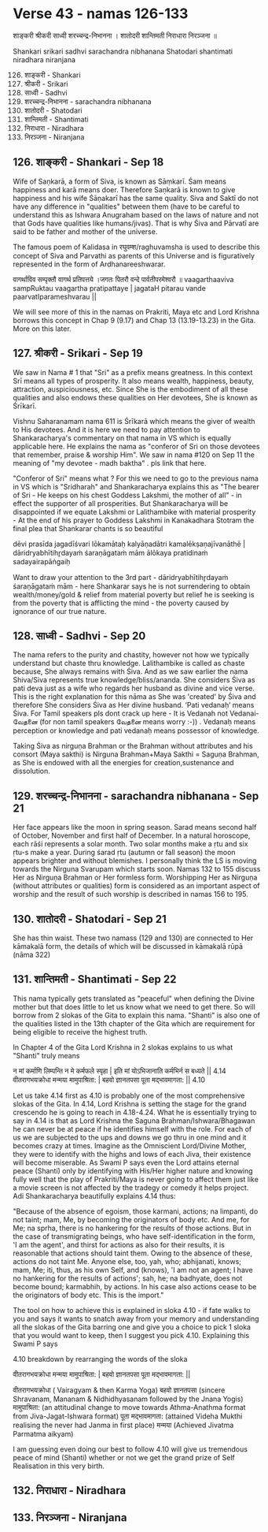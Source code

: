 # Verse 43 - namas 126-133

शाङ्करी श्रीकरी साध्वी शरच्चन्द्र-निभानना ।
शातोदरी शान्तिमती निराधारा निरञ्जना ॥

Shankari srikari sadhvi sarachandra nibhanana
Shatodari shantimati niradhara niranjana 

126. शाङ्करी - Shankari
127. श्रीकरी - Srikari
128. साध्वी - Sadhvi
129. शरच्चन्द्र-निभानना - sarachandra nibhanana
130. शातोदरी - Shatodari
131. शान्तिमती - Shantimati
132. निराधारा - Niradhara
133. निरञ्जना - Niranjana


## 126. शाङ्करी - Shankari - Sep 18 

Wife of Saṇkarā, a form of Siva, is known as Sāṃkarī. Śam means happiness and karā means doer. Therefore Saṇkarā is known to give happiness and his wife Śāṇakarī has the same quality. Siva and Saktī do not have any difference in "qualities" between them (have to be careful to understand this as Ishwara Anugraham based on the laws of nature and not that Gods have qualities like humans/jivas). That is why Śiva and Pārvatī are said to be father and mother of the universe. 

The famous poem of Kalidasa in रघुवम्श/raghuvamsha is used to describe this concept of Siva and Parvathi as parents of this Universe and is figuratively represented in the form of Ardhanareeshwarar. 

वागर्थाविव सम्पृक्तौ वागर्थ प्रतिपत्तये ।जगतः पितरौ वन्दे पार्वतीपरमेश्वरौ ॥ 
vaagarthaaviva sampRuktau vaagartha pratipattaye | jagataH pitarau vande paarvatIparameshvarau ||

We will see more of this in the namas on Prakriti, Maya etc and Lord Krishna borrows this concept in Chap 9 (9.17) and Chap 13 (13.19-13.23) in the Gita.  More on this later. 

## 127. श्रीकरी - Srikari - Sep 19 

We saw in Nama # 1 that "Sri" as a prefix means greatness.  In this context Srī means all types of prosperity. It also means wealth, happiness, beauty, attraction, auspiciousness, etc. Since She is the embodiment of all these qualities and also endows these qualities on Her devotees, She is known as Śrīkarī. 

Vishnu Saharanamam nama 611 is Śrīkarā which means the giver of wealth to His devotees. And it is here we need to pay attention to Shankaracharya's commentary on that nama in VS which is equally applicable here. He explains the nama as "conferor of Sri on those devotees that remember, praise & worship Him". We saw in nama #120 on Sep 11 the meaning of "my devotee - madh baktha" . pls link that here. 

"Conferor of Sri" means what ?  For this we need to go to the previous nama in VS which is "Sridharah" and Shankaracharya explains this as "The bearer of Sri - He keeps on his chest Goddess Lakshmi, the mother of all" - in effect the supporter of all prosperities. But Shankaracharya will be disappointed if we equate Lakshmi or Lalithambike with material prosperity -  At the end of his prayer to Goddess Lakshmi in Kanakadhara Stotram the final plea that Shankarar chants is so beautiful 

dēvi prasīda jagadīśvari lōkamātaḥ
kalyāṇadātri kamalēkṣaṇajīvanāthē |
dāridryabhītihr̥dayaṁ śaraṇāgataṁ mām
ālōkaya pratidinaṁ sadayairapāṅgaiḥ

Want to draw your attention to the 3rd part - dāridryabhītihr̥dayaṁ śaraṇāgataṁ mām - here Shankarar says he is not surrendering to obtain wealth/money/gold & relief from material poverty  but relief he is seeking is from the poverty that is afflicting the mind - the poverty caused by ignorance of our true nature. 


## 128. साध्वी - Sadhvi - Sep 20

The nama refers to the purity and chastity, however not how we typically understand but chaste thru knowledge. Lalithambike is called as chaste because, She always remains with Śiva. And as we saw earlier the nama Shiva/Siva represents true knowledge/bliss/ananda.  She considers Śiva as pati deva just as a wife who regards her husband as divine and vice verse. This is the right explanation for this nāma as She was 'created' by Śiva and therefore She considers Śiva as Her divine husband. ‘Pati vedanaḥ’ means Śiva. For Tamil speakers pls dont crack up here - It is Vedanah not Vedanai-வேதனை (for non tamil speakers வேதனை means worry :-)) . Vedanaḥ means perception or knowledge and pati vedanaḥ means possessor of knowledge.

Taking Śiva as nirguṇa Brahman or the Brahman without attributes and his consort (Maya sakthi)  is Nirguna Brahman+Maya Sakthi = Saguṇa Brahman, as She is endowed with all the energies for creation,sustenance and dissolution.

## 129. शरच्चन्द्र-निभानना - sarachandra nibhanana - Sep 21 

Her face appears like the moon in spring season. Sarad means second half of October, November and first half of December. In a natural horoscope, each rāśi represents a solar month. Two solar months make a ṛtu and six ṛtu-s make a year. During śarad ṛtu (autumn or fall season) the moon appears brighter and without blemishes.  I personally think the LS is moving towards the Nirguna Svarupam which starts soon. Namas 132 to 155 discuss Her as Nirguṇa Brahman or Her formless form. Worshipping Her as Nirguṇa (without attributes or qualities) form is considered as an important aspect of worship and the result of such worship is described in namas 156 to 195.

## 130. शातोदरी - Shatodari - Sep 21 

She has thin waist. These two namass (129 and 130) are connected to Her kāmakalā form, the details of which will be discussed in kāmakalā rūpā (nāma 322)

## 131. शान्तिमती - Shantimati - Sep 22

This nama typically gets translated as "peaceful" when defining the Divine mother but that does little to let us know what we need to get there. So will borrow from 2 slokas of the Gita to explain this nama.  "Shanti" is also one of the qualities listed in the 13th chapter of the Gita which are requirement for being eligible to receive the highest truth. 

In Chapter 4 of the Gita Lord Krishna in 2 slokas explains to us what "Shanti" truly means 

न मां कर्माणि लिम्पन्ति न मे कर्मफले स्पृहा | इति मां योऽभिजानाति कर्मभिर्न स बध्यते || 4.14 
वीतरागभयक्रोधा मन्मया मामुपाश्रिता: | बहवो ज्ञानतपसा पूता मद्भावमागता: || 4.10 

Let us take 4.14 first as 4.10 is probably one of the most comprehensive slokas of the Gita.   In 4.14, Lord Krishna is setting the stage for the grand crescendo he is going to reach in 4.18-4.24.   What he is essentially trying to say in 4.14 is that as Lord Krishna the Saguna Brahman/Ishwara/Bhagawan he can never be at peace if he identifies himself with the role. For each of us we are subjected to the ups and downs we go thru in one mind and it becomes crazy at times. Imagine as the Omniscient Lord/Divine Mother, they were to identify with the highs and lows of each Jiva, their existence will become miserable.  As Swami P says even the Lord attains eternal peace (Shanti) only by identifying with His/Her higher nature and knowing fully well that the play of Prakriti/Maya is never going to affect them just like a movie screen is not affected by the tradegy or comedy it helps project. Adi Shankaracharya beautifully explains 4.14 thus: 

"Because of the absence of egoism, those karmani, actions; na limpanti, do not taint; mam, Me, by becoming the originators of body etc. And me, for Me; na sprha, there is no hankering for the results of those actions. But in the case of transmigrating beings, who have self-identification in the form, 'I am the agent', and thirst for actions as also for their results, it is reasonable that actions should taint them. Owing to the absence of these, actions do not taint Me. Anyone else, too, yah, who; abhijanati, knows; mam, Me; iti, thus, as his own Self, and (knows), 'I am not an agent; I have no hankering for the results of actions'; sah, he; na badhyate, does not become bound; karmabhih, by actions. In his case also actions cease to be the originators of body etc. This is the import."

The tool on how to achieve this is explained in sloka 4.10 - if fate walks to you and says it wants to snatch away from your memory and understanding all the slokas of the Gita barring one and give you a choice to pick 1 sloka that you would want to keep, then I suggest you pick 4.10.  Explaining this Swami P says 

4.10 breakdown by rearranging the words of the sloka

वीतरागभयक्रोधा मन्मया मामुपाश्रिता: | बहवो ज्ञानतपसा पूता मद्भावमागता: || 

वीतरागभयक्रोधा ( Vairagyam & then Karma Yoga)
बहवो ज्ञानतपसा (sincere Shravanam, Mananam & Nidhidhyasanam followed by the Jnana Yogis) 
मामुपाश्रिता: (an attitudinal change to move towards Athma-Anathma format from Jiva-Jagat-Ishwara format) 
पूता मद्भावमागता: (attained Videha Mukthi realising the never had Janma in first place) 
मन्मया (Achieved Jivatma Parmatma aikyam)

I am guessing even doing our best to follow 4.10 will give us tremendous peace of mind (Shanti) whether or not we get the grand prize of Self Realisation in this very birth.  


## 132. निराधारा - Niradhara


## 133. निरञ्जना - Niranjana
